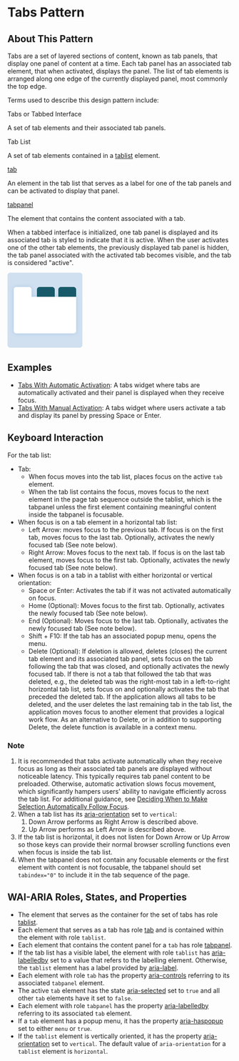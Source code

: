 ﻿---
source: https://www.w3.org/WAI/ARIA/apg/patterns/tabs/

---
# Tabs Pattern

## About This Pattern

Tabs are a set of layered sections of content, known as tab panels, that display one panel of content at a time. Each tab panel has an associated tab element, that when activated, displays the panel. The list of tab elements is arranged along one edge of the currently displayed panel, most commonly the top edge.

Terms used to describe this design pattern include:

Tabs or Tabbed Interface

A set of tab elements and their associated tab panels.

Tab List

A set of tab elements contained in a  [tablist](https://w3c.github.io/aria/#tablist)  element.

[tab](https://w3c.github.io/aria/#tab)

An element in the tab list that serves as a label for one of the tab panels and can be activated to display that panel.

[tabpanel](https://w3c.github.io/aria/#tabpanel)

The element that contains the content associated with a tab.

When a tabbed interface is initialized, one tab panel is displayed and its associated tab is styled to indicate that it is active. When the user activates one of the other tab elements, the previously displayed tab panel is hidden, the tab panel associated with the activated tab becomes visible, and the tab is considered "active".

![](images/tabs.svg)

## Examples

-   [Tabs With Automatic Activation](tabs-automatic.example.md): A tabs widget where tabs are automatically activated and their panel is displayed when they receive focus.
-   [Tabs With Manual Activation](tabs-manual.example.md): A tabs widget where users activate a tab and display its panel by pressing  Space  or  Enter.

## Keyboard Interaction

For the tab list:

-   Tab:
    -   When focus moves into the tab list, places focus on the active  `tab`  element.
    -   When the tab list contains the focus, moves focus to the next element in the page tab sequence outside the tablist, which is the tabpanel unless the first element containing meaningful content inside the tabpanel is focusable.
-   When focus is on a tab element in a horizontal tab list:
    -   Left Arrow: moves focus to the previous tab. If focus is on the first tab, moves focus to the last tab. Optionally, activates the newly focused tab (See note below).
    -   Right Arrow: Moves focus to the next tab. If focus is on the last tab element, moves focus to the first tab. Optionally, activates the newly focused tab (See note below).
-   When focus is on a tab in a tablist with either horizontal or vertical orientation:
    -   Space or Enter: Activates the tab if it was not activated automatically on focus.
    -   Home  (Optional): Moves focus to the first tab. Optionally, activates the newly focused tab (See note below).
    -   End  (Optional): Moves focus to the last tab. Optionally, activates the newly focused tab (See note below).
    -   Shift + F10: If the tab has an associated popup menu, opens the menu.
    -   Delete  (Optional): If deletion is allowed, deletes (closes) the current tab element and its associated tab panel, sets focus on the tab following the tab that was closed, and optionally activates the newly focused tab. If there is not a tab that followed the tab that was deleted, e.g., the deleted tab was the right-most tab in a left-to-right horizontal tab list, sets focus on and optionally activates the tab that preceded the deleted tab. If the application allows all tabs to be deleted, and the user deletes the last remaining tab in the tab list, the application moves focus to another element that provides a logical work flow. As an alternative to  Delete, or in addition to supporting  Delete, the delete function is available in a context menu.

### Note

1.  It is recommended that tabs activate automatically when they receive focus as long as their associated tab panels are displayed without noticeable latency. This typically requires tab panel content to be preloaded. Otherwise, automatic activation slows focus movement, which significantly hampers users' ability to navigate efficiently across the tab list. For additional guidance, see  [Deciding When to Make Selection Automatically Follow Focus](keyboard-interface.md#kbd_selection_follows_focus).
2.  When a tab list has its  [aria-orientation](https://w3c.github.io/aria/#aria-orientation)  set to  `vertical`:
    1.  Down Arrow  performs as  Right Arrow  is described above.
    2.  Up Arrow  performs as  Left Arrow  is described above.
3.  If the tab list is horizontal, it does not listen for  Down Arrow  or  Up Arrow  so those keys can provide their normal browser scrolling functions even when focus is inside the tab list.
4.  When the tabpanel does not contain any focusable elements or the first element with content is not focusable, the tabpanel should set  `tabindex="0"`  to include it in the tab sequence of the page.

## WAI-ARIA Roles, States, and Properties

-   The element that serves as the container for the set of tabs has role  [tablist](https://w3c.github.io/aria/#tablist).
-   Each element that serves as a tab has role  [tab](https://w3c.github.io/aria/#tab)  and is contained within the element with role  `tablist`.
-   Each element that contains the content panel for a  `tab`  has role  [tabpanel](https://w3c.github.io/aria/#tabpanel).
-   If the tab list has a visible label, the element with role  `tablist`  has  [aria-labelledby](https://w3c.github.io/aria/#aria-labelledby)  set to a value that refers to the labelling element. Otherwise, the  `tablist`  element has a label provided by  [aria-label](https://w3c.github.io/aria/#aria-label).
-   Each element with role  `tab`  has the property  [aria-controls](https://w3c.github.io/aria/#aria-controls)  referring to its associated  `tabpanel`  element.
-   The active  `tab`  element has the state  [aria-selected](https://w3c.github.io/aria/#aria-selected)  set to  `true`  and all other  `tab`  elements have it set to  `false`.
-   Each element with role  `tabpanel`  has the property  [aria-labelledby](https://w3c.github.io/aria/#aria-labelledby)  referring to its associated  `tab`  element.
-   If a  `tab`  element has a popup menu, it has the property  [aria-haspopup](https://w3c.github.io/aria/#aria-haspopup)  set to either  `menu`  or  `true`.
-   If the  `tablist`  element is vertically oriented, it has the property  [aria-orientation](https://w3c.github.io/aria/#aria-orientation)  set to  `vertical`. The default value of  `aria-orientation`  for a  `tablist`  element is  `horizontal`.

